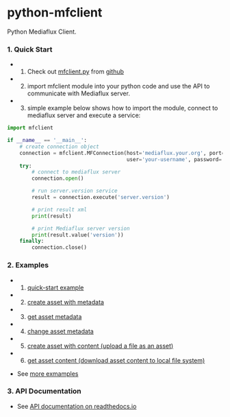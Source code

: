 # python-mfclient
Python Mediaflux Client.

### 1. Quick Start

  - 1) Check out [mfclient.py](https://raw.githubusercontent.com/UoM-ResPlat-DevOps/python-mfclient/master/src/mfclient.py) from [github](https://github.com/UoM-ResPlat-DevOps/python-mfclient)

  - 2) import mfclient module into your python code and use the API to communicate with Mediaflux server.

  - 3) simple example below shows how to import the module, connect to mediaflux server and execute a service:
```python
import mfclient

if __name__ == '__main__':
    # create connection object
    connection = mfclient.MFConnection(host='mediaflux.your.org', port=443, transport='https', domain='your-domain',
                                       user='your-username', password='your-password')
    try:
        # connect to mediaflux server
        connection.open()

        # run server.version service
        result = connection.execute('server.version')

        # print result xml
        print(result)

        # print Mediaflux server version
        print(result.value('version'))
    finally:
        connection.close()
```

### 2. Examples

  - 1) [quick-start example](https://github.com/UoM-ResPlat-DevOps/python-mfclient/blob/master/examples/quick_start.py)
  - 2) [create asset with metadata](https://github.com/UoM-ResPlat-DevOps/python-mfclient/blob/master/examples/manage_asset_metadata.py)
  - 3) [get asset metadata](https://github.com/UoM-ResPlat-DevOps/python-mfclient/blob/master/examples/manage_asset_metadata.py)
  - 4) [change asset metadata](https://github.com/UoM-ResPlat-DevOps/python-mfclient/blob/master/examples/manage_asset_metadata.py)
  - 5) [create asset with content (upload a file as an asset)](https://github.com/UoM-ResPlat-DevOps/python-mfclient/blob/master/examples/manage_asset_with_content.py)
  - 6) [get asset content (download asset content to local file system)](https://github.com/UoM-ResPlat-DevOps/python-mfclient/blob/master/examples/manage_asset_with_content.py)
  
  * See [more exmamples](https://github.com/UoM-ResPlat-DevOps/python-mfclient/tree/master/examples)

### 3. API Documentation
  * See [API documentation on readthedocs.io](http://python-mfclient.readthedocs.io/en/latest/source/mfclient.html#module-mfclient)
